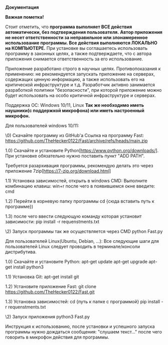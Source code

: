 **Документация**

**Важная пометка!**

Стоит отметить, что **программа выполняет ВСЕ действия автоматически, без подтверждения пользователя.** **Автор приложения не несет ответственности за неправильное или злонамеренное использование программы. Все действия выполняются ЛОКАЛЬНО на КОМПЬЮТЕРЕ.** При установке вы соглашаетесь использовать программу в законных целях, а также подтверждаете, что с автора приложения снимается ответственность за его использование.

Приложение разработано строго в научных целях. Противопоказания к применению: не рекомендуется запускать приложение на серверах, содержащих ценную информацию, а также использовать его на критической инфраструктуре и т.д. Разработчик активно занимается разработкой политики "безопасности", при которой приложение можно будет использовать на особо критичной инфраструктуре и серверах.

Поддержка ОС: Windows 10/11, Linux
**Так же необходимо иметь наушники(с поддержкой микрофона) или иметь настроенный микрофон.**


Для пользователей windows 10/11:

\0) Скачайте программу из GitHub'а 
Ссылка на программу Fast: https://github.com/TheHecker0122/Fast/archive/refs/heads/main.zip

1.0) Скачайте и установите Python[https://www.python.org/downloads/]. При установке обязательно нужно поставить пункт "ADD PATH". 

Требуется разархивация программы, рекомендую делать это через приложение 7zip[https://7-zip.org/download.html] 

1.1) Установка зависимостей, открыть в windows CMD:
Выполните комбинацию клавиш: win+r после чего в появившемся окне введите: cmd

1.2) Перейти в корневую папку программы
cd {сюда вставить путь к программе}) 

1.3) после чего ввести следующую команду которая установит зависимости: 
pip install -r requenstments.txt

\2) Запуск программы так же осуществляется через CMD 
python Fast.py


Для пользователей Linux(Ubuntu, Debian, ...): 
Все следующие шаги для пользователей Linux следует проводить в терминале/консоли дистрибутива. 

1.0) Скачайте и установите Python: 
apt-get update
apt-get upgrade
apt-get install python3

1.1) Установка Git: 
apt-get install git

1.2) Установите приложение Fast:
git clone https://github.com/TheHecker0122/Fast.git

1.3) Установка зависимостей:
cd {путь к папке с программой}
pip install -r requenstments.txt

\2) Запуск приложения
python3 Fast.py


Инструкция к использованию, после установки и успешного запуска программы нужно дождаться сообщения: "слушаем текст..." после чего говорить в микрофон действия для программы.
